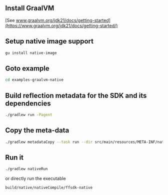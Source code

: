 
## Install GraalVM

[See www.graalvm.org/jdk21/docs/getting-started](https://www.graalvm.org/jdk21/docs/getting-started/)

## Setup native image support
```bash
gu install native-image
```

## Goto example
```bash
cd examples-graalvm-native
```

## Build reflection metadata for the SDK and its dependencies
```bash
./gradlew run -Pagent
```

## Copy the meta-data
```bash
./gradlew metadataCopy --task run --dir src/main/resources/META-INF/native-image
```

## Run it

```bash
./gradlew nativeRun
```
or directly run the executable
```
build/native/nativeCompile/ffsdk-native
```


